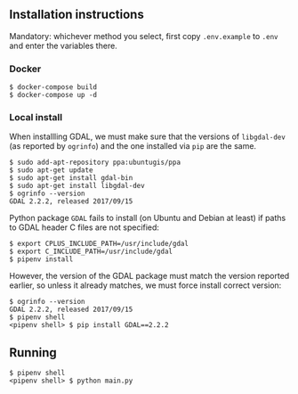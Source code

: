## Installation instructions

Mandatory: whichever method you select, first copy `.env.example` to `.env` and enter the variables there.

### Docker

```
$ docker-compose build
$ docker-compose up -d
```

### Local install

When installling GDAL, we must make sure that the versions of `libgdal-dev` (as reported by `ogrinfo`) and the one installed via `pip` are the same.

```
$ sudo add-apt-repository ppa:ubuntugis/ppa
$ sudo apt-get update
$ sudo apt-get install gdal-bin
$ sudo apt-get install libgdal-dev
$ ogrinfo --version
GDAL 2.2.2, released 2017/09/15
```

Python package `GDAL` fails to install (on Ubuntu and Debian at least) if paths to GDAL header C files are not specified:
```
$ export CPLUS_INCLUDE_PATH=/usr/include/gdal
$ export C_INCLUDE_PATH=/usr/include/gdal
$ pipenv install
```

However, the version of the GDAL package must match the version reported earlier, so unless it already matches, we must force install correct version:
```
$ ogrinfo --version
GDAL 2.2.2, released 2017/09/15
$ pipenv shell
<pipenv shell> $ pip install GDAL==2.2.2
```

## Running

```
$ pipenv shell
<pipenv shell> $ python main.py
```